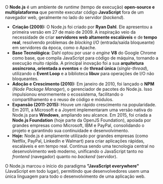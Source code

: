O **Node.js** é um ambiente de *runtime* (tempo de execução) **open-source e multiplataforma** que permite executar código **JavaScript** fora de um navegador web, geralmente no lado do servidor (*backend*).

* **Criação (2009):** O Node.js foi criado por **Ryan Dahl**. Ele apresentou a primeira versão em 27 de maio de 2009. A inspiração veio da necessidade de criar **servidores web altamente escaláveis** e de **tempo real**, resolvendo problemas de *blocking I/O* (entrada/saída bloqueante) em servidores da época, como o Apache.
* **Base Tecnológica:** Dahl optou por usar o *engine* **V8** do Google Chrome como base, que compila JavaScript para código de máquina, tornando a execução muito rápida. A principal inovação foi a sua **arquitetura assíncrona, orientada a eventos** e de **thread única** (*single-thread*), utilizando o **Event Loop** e a biblioteca **libuv** para operações de I/O não bloqueantes.
* **Adoção e Crescimento (2010):** Em janeiro de 2010, foi lançado o **NPM** (*Node Package Manager*), o gerenciador de pacotes do Node.js. Isso impulsionou enormemente o ecossistema, facilitando o compartilhamento e o reuso de código e módulos.
* **Expansão (2011-2015):** Houve um rápido crescimento na popularidade. Em 2011, a Microsoft e a Joyent implementaram uma versão nativa do Node.js para **Windows**, ampliando seu alcance. Em 2015, foi criada a **Node.js Foundation** (hoje parte da OpenJS Foundation), apoiada por grandes empresas como Microsoft, IBM e PayPal, consolidando o projeto e garantindo sua continuidade e desenvolvimento.
* **Hoje:** Node.js é amplamente utilizado por grandes empresas (como Netflix, PayPal, LinkedIn e Walmart) para criar aplicações rápidas, escaláveis e em tempo real. Continua sendo uma tecnologia central no desenvolvimento web moderno, unificando o JavaScript tanto no *frontend* (navegador) quanto no *backend* (servidor).

O Node.js marcou o início do paradigma **"JavaScript everywhere"** (JavaScript em todo lugar), permitindo que desenvolvedores usem uma única linguagem para todo o desenvolvimento de uma aplicação web.
